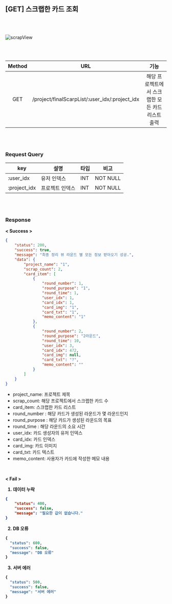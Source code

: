 ## [GET] 스크랩한 카드 조회

<br>
<br>

![scrapView](https://user-images.githubusercontent.com/55133871/90430287-25e26680-e102-11ea-8df8-f6ea146a9eb4.png)


<br>
<br>


| Method | URL             | 기능                |
| :------: | :-----------------------: | :------------------------------: | 
| GET    | /project/finalScarpList/:user_idx/:project_idx | 해당 프로젝트에서 스크랩한 모든 카드 리스트 출력 |



<br>
<br>


### Request Query

| key          | 설명            | 타입 | 비고     |
| ------------ | --------------- | ---- | -------- |
| :user_idx    | 유저 인덱스     | INT  | NOT NULL |
| :project_idx | 프로젝트 인덱스 | INT  | NOT NULL |


<br>
<br>


### Response


<b> < Success > </b>

```json
{
    "status": 200,
    "success": true,
    "message": "최종 정리 뷰 라운드 별 모든 정보 받아오기 성공.",
    "data": {
        "project_name": "1",
        "scrap_count": 2,
        "card_item": [
            {
                "round_number": 1,
                "round_purpose": "1",
                "round_time": 1,
                "user_idx": 1,
                "card_idx": 1,
                "card_img": "1",
                "card_txt": "1",
                "memo_content": "1"
            },
            {
                "round_number": 2,
                "round_purpose": "2라운드",
                "round_time": 10,
                "user_idx": 3,
                "card_idx": 472,
                "card_img": null,
                "card_txt": "?",
                "memo_content": ""
            }
        ]
    }
}
```
+ project_name: 프로젝트 제목
+ scrap_count: 해당 프로젝트에서 스크랩한 카드 수
+ card_item: 스크랩한 카드 리스트
+ round_number : 해당 카드가 생성된 라운드가 몇 라운드인지
+ round_purpose : 해당 카드가 생성된 라운드의 목표
+ round_time : 해당 라운드의 소요 시간
+ user_idx: 카드 생성자의 유저 인덱스
+ card_idx: 카드 인덱스
+ card_img: 카드 이미지
+ card_txt: 카드 텍스트
+ memo_content: 사용자가 카드에 작성한 메모 내용

<br>

<b> < Fail > <b>


1. 데이터 누락 

```json
{
    "status": 400,
    "success": false,
    "message": "필요한 값이 없습니다."
}
```

2. DB 오류

```javascript
{
  "status": 600,
  "success": false,
  "message": "DB 오류"
}
```

3. 서버 에러

```javascript
{
  "status": 500,
  "success": false,
  "message": "서버 에러"
}
```